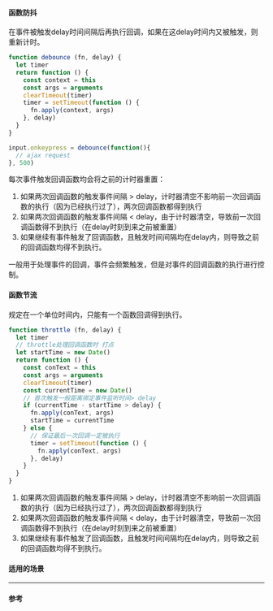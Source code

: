 #### 函数防抖
在事件被触发delay时间间隔后再执行回调，如果在这delay时间内又被触发，则重新计时。

```js
function debounce (fn, delay) {
  let timer
  return function () {
    const context = this
    const args = arguments
    clearTimeout(timer)
    timer = setTimeout(function () {
      fn.apply(context, args)
    }, delay)
  }
}

input.onkeypress = debounce(function(){
  // ajax request
}, 500)
```

每次事件触发回调函数均会将之前的计时器重置：
1. 如果两次回调函数的触发事件间隔 > delay，计时器清空不影响前一次回调函数的执行（因为已经执行过了），两次回调函数都得到执行
2. 如果两次回调函数的触发事件间隔 < delay，由于计时器清空，导致前一次回调函数得不到执行（在delay时刻到来之前被重置）
3. 如果继续有事件触发了回调函数，且触发时间间隔均在delay内，则导致之前的回调函数均得不到执行。

一般用于处理事件的回调，事件会频繁触发，但是对事件的回调函数的执行进行控制。

#### 函数节流
规定在一个单位时间内，只能有一个函数回调得到执行。

```js
function throttle (fn, delay) {
  let timer
  // throttle处理回调函数时 打点
  let startTime = new Date()
  return function () {
    const conText = this
    const args = arguments
    clearTimeout(timer)
    const currentTime = new Date()
    // 首次触发一般距离绑定事件监听时间> delay
    if (currentTime - startTime > delay) {
      fn.apply(conText, args)
      startTime = currentTime
    } else {
      // 保证最后一次回调一定被执行
      timer = setTimeout(function () {
        fn.apply(conText, args)
      }, delay)
    }
  }
}
```

1. 如果两次回调函数的触发事件间隔 > delay，计时器清空不影响前一次回调函数的执行（因为已经执行过了），两次回调函数都得到执行
2. 如果两次回调函数的触发事件间隔 < delay，由于计时器清空，导致前一次回调函数得不到执行（在delay时刻到来之前被重置）
3. 如果继续有事件触发了回调函数，且触发时间间隔均在delay内，则导致之前的回调函数均得不到执行。

#### 适用的场景
___
#### 参考
<!-- 1. []() -->